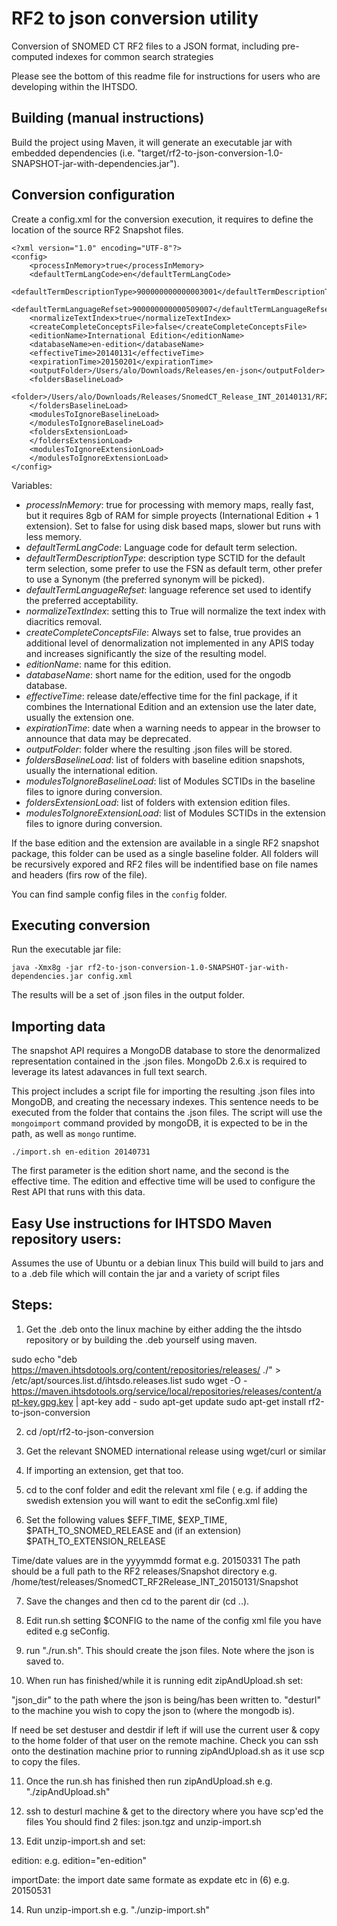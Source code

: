 RF2 to json conversion utility
==============================

Conversion of SNOMED CT RF2 files to a JSON format, including pre-computed indexes for common search strategies

Please see the bottom of this readme file for instructions for users who are developing within the IHTSDO.

Building (manual instructions)
------------------------------

Build the project using Maven, it will generate an executable jar with embedded dependencies (i.e. "target/rf2-to-json-conversion-1.0-SNAPSHOT-jar-with-dependencies.jar").

Conversion configuration
------------------------

Create a config.xml for the conversion execution, it requires to define the location of the source RF2 Snapshot files.

```
<?xml version="1.0" encoding="UTF-8"?>
<config>
    <processInMemory>true</processInMemory>
    <defaultTermLangCode>en</defaultTermLangCode>
    <defaultTermDescriptionType>900000000000003001</defaultTermDescriptionType>
    <defaultTermLanguageRefset>900000000000509007</defaultTermLanguageRefset>
    <normalizeTextIndex>true</normalizeTextIndex>
    <createCompleteConceptsFile>false</createCompleteConceptsFile>
    <editionName>International Edition</editionName>
    <databaseName>en-edition</databaseName>
    <effectiveTime>20140131</effectiveTime>
    <expirationTime>20150201</expirationTime>
    <outputFolder>/Users/alo/Downloads/Releases/en-json</outputFolder>
    <foldersBaselineLoad>
        <folder>/Users/alo/Downloads/Releases/SnomedCT_Release_INT_20140131/RF2Release/Snapshot</folder>
    </foldersBaselineLoad>
    <modulesToIgnoreBaselineLoad>
    </modulesToIgnoreBaselineLoad>
    <foldersExtensionLoad>
    </foldersExtensionLoad>
    <modulesToIgnoreExtensionLoad>
    </modulesToIgnoreExtensionLoad>
</config>
```
Variables:
  * *processInMemory*: true for processing with memory maps, really fast, but it requires 8gb of RAM for simple proyects (International Edition + 1 extension). Set to false for using disk based maps, slower but runs with less memory.
  * *defaultTermLangCode*: Language code for default term selection.
  * *defaultTermDescriptionType*: description type SCTID for the default term selection, some prefer to use the FSN as default term, other prefer to use a Synonym (the preferred synonym will be picked).
  * *defaultTermLanguageRefset*: language reference set used to identify the preferred acceptability.
  * *normalizeTextIndex*: setting this to True will normalize the text index with diacritics removal.
  * *createCompleteConceptsFile*: Always set to false, true provides an additional level of denormalization not implemented in any APIS today and increases significantly the size of the resulting model.
  * *editionName*: name for this edition.
  * *databaseName*: short name for the edition, used for the ongodb database.
  * *effectiveTime*: release date/effective time for the finl package, if it combines the International Edition and an extension use the later date, usually the extension one.
  * *expirationTime*: date when a warning needs to appear in the browser to announce that data may be deprecated.
  * *outputFolder*: folder where the resulting .json files will be stored.
  * *foldersBaselineLoad*: list of folders with baseline edition snapshots, usually the international edition.
  * *modulesToIgnoreBaselineLoad*: list of Modules SCTIDs in the baseline files to ignore during conversion.
  * *foldersExtensionLoad*: list of folders with extension edition files.
  * *modulesToIgnoreExtensionLoad*: list of Modules SCTIDs in the extension files to ignore during conversion.
 
If the base edition and the extension are available in a single RF2 snapshot package, this folder can be used as a single baseline folder. All folders will be recursively expored and RF2 files will be indentified base on file names and headers (firs row of the file).

You can find sample config files in the ```config``` folder.

Executing conversion
--------------------

Run the executable jar file:

```
java -Xmx8g -jar rf2-to-json-conversion-1.0-SNAPSHOT-jar-with-dependencies.jar config.xml
```

The results will be a set of .json files in the output folder.

Importing data
--------------

The snapshot API requires a MongoDB database to store the denormalized representation contained in the .json files. MongoDb 2.6.x is required to leverage its latest adavances in full text search.

This project includes a script file for importing the resulting .json files into MongoDB, and creating the necessary indexes. This sentence needs to be executed from the folder that contains the .json files. The script will use the `mongoimport` command provided by mongoDB, it is expected to be in the path, as well as `mongo` runtime.

```./import.sh en-edition 20140731```

The first parameter is the edition short name, and the second is the effective time.
The edition and effective time will be used to configure the Rest API that runs with this data.



Easy Use instructions for IHTSDO Maven repository users:
----------------------

Assumes the use of Ubuntu or a debian linux
This build will build to jars and to a .deb file which will contain the jar and a variety of script files

Steps:
------

1) Get the .deb onto the linux machine by either adding the the ihtsdo repository or 
by building the .deb yourself using maven. 

sudo echo "deb https://maven.ihtsdotools.org/content/repositories/releases/ ./" >   /etc/apt/sources.list.d/ihtsdo.releases.list
sudo wget -O - https://maven.ihtsdotools.org/service/local/repositories/releases/content/apt-key.gpg.key | apt-key add -
sudo apt-get update
sudo apt-get install rf2-to-json-conversion

2) cd /opt/rf2-to-json-conversion

3) Get the relevant SNOMED international release using wget/curl or similar

4) If importing an extension, get that too.

5) cd to the conf folder and edit the relevant xml file ( e.g. if adding the swedish extension you will want to edit the seConfig.xml file)

6) Set the following values $EFF_TIME, $EXP_TIME, $PATH_TO_SNOMED_RELEASE 
and (if an extension) $PATH_TO_EXTENSION_RELEASE

Time/date values are in the yyyymmdd format e.g. 20150331
The path should be a full path to the RF2 releases/Snapshot directory e.g.
/home/test/releases/SnomedCT_RF2Release_INT_20150131/Snapshot

7) Save the changes and then cd to the parent dir (cd ..).

8) Edit run.sh setting $CONFIG to the name of the config xml file you have edited e.g
seConfig.

9) run "./run.sh". This should create the json files. Note where the json is saved to.

10) When run has finished/while it is running edit zipAndUpload.sh set:

"json_dir" to the path where the json is being/has been written to.
"desturl" to the machine you wish to copy the json to (where the mongodb is).

If need be set destuser and destdir if left if will use the current user & copy to the home folder of that user on the remote machine.
Check you can ssh onto the destination machine prior to running zipAndUpload.sh as it use scp to copy the files.

11) Once the run.sh has finished then run zipAndUpload.sh e.g. "./zipAndUpload.sh"

12) ssh to desturl machine & get to the directory where you have scp'ed the files
You should find 2 files: json.tgz and unzip-import.sh

13) Edit unzip-import.sh and set:

edition:  e.g. edition="en-edition"

importDate:  the import date same formate as expdate etc in (6) e.g. 20150531

14) Run unzip-import.sh e.g. "./unzip-import.sh"

